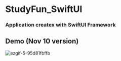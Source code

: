 # StudyFun_SwiftUI
### Application createx with SwiftUI Framework

## Demo (Nov 10 version)
![ezgif-5-95d81fbffb](https://github.com/GaitovRK/StudyFun_SwiftUI/assets/100293747/ba3b4e22-8f1a-4790-8640-ff898fc40d2f)


